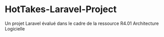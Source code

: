 # HotTakes-Laravel-Project
Un projet Laravel évalué dans le cadre de la ressource R4.01 Architecture Logicielle
